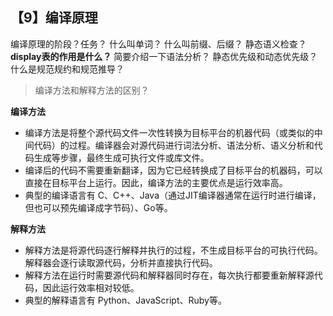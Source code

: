 ## 【9】编译原理

编译原理的阶段？任务？
什么叫单词？
什么叫前缀、后缀？
静态语义检查？
**display表的作用是什么？**
简要介绍一下语法分析？
静态优先级和动态优先级？
什么是规范规约和规范推导？

> 编译方法和解释方法的区别？

**编译方法**

- 编译方法是将整个源代码文件一次性转换为目标平台的机器代码（或类似的中间代码）的过程。编译器会对源代码进行词法分析、语法分析、语义分析和代码生成等步骤，最终生成可执行文件或库文件。
- 编译后的代码不需要重新翻译，因为它已经转换成了目标平台的机器码，可以直接在目标平台上运行。因此，编译方法的主要优点是运行效率高。
- 典型的编译语言有 C、C++、Java（通过JIT编译器通常在运行时进行编译，但也可以预先编译成字节码）、Go等。

**解释方法**

- 解释方法是将源代码逐行解释并执行的过程，不生成目标平台的可执行代码。解释器会逐行读取源代码，分析并直接执行代码。
- 解释方法在运行时需要源代码和解释器同时存在，每次执行都要重新解释源代码，因此运行效率相对较低。
- 典型的解释语言有 Python、JavaScript、Ruby等。

